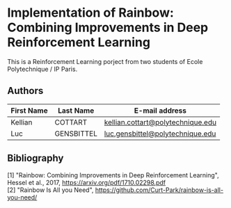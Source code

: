 # Implementation of Rainbow: Combining Improvements in Deep Reinforcement Learning

This is a Reinforcement Learning porject from two students of Ecole Polytechnique / IP Paris.

## Authors
 
| First Name | Last Name  | E-mail address                    |
| ---------- | ---------- | --------------------------------- |
| Kellian    | COTTART    | kellian.cottart@polytechnique.edu |
| Luc        | GENSBITTEL | luc.gensbittel@polytechnique.edu  |

## Bibliography

[1] "Rainbow: Combining Improvements in Deep Reinforcement Learning", Hessel et al., 2017, https://arxiv.org/pdf/1710.02298.pdf  
[2] "Rainbow Is All you Need", https://github.com/Curt-Park/rainbow-is-all-you-need/

